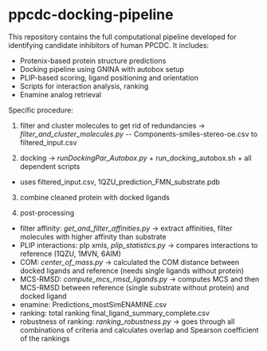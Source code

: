 # ppcdc-docking-pipeline
This repository contains the full computational pipeline developed for identifying candidate inhibitors of human PPCDC. 
It includes:   
- Protenix-based protein structure predictions
- Docking pipeline using GNINA with autobox setup
- PLIP-based scoring, ligand positioning and orientation
- Scripts for interaction analysis, ranking
- Enamine analog retrieval

Specific procedure:
1. filter and cluster molecules to get rid of redundancies -> *filter_and_cluster_molecules.py*
-- Components-smiles-stereo-oe.csv to filtered_input.csv

2. docking -> *runDockingPar_Autobox.py* + run_docking_autobox.sh + all dependent scripts
- uses filtered_input.csv, 1QZU_prediction_FMN_substrate.pdb

3. combine cleaned protein with docked ligands

4. post-processing
- filter affinity: *get_and_filter_affinities.py* -> extract affinities, filter molecules with higher affinity than substrate
- PLIP interactions: plp xmls, *plip_statistics.py* -> compares interactions to reference (1QZU, 1MVN, 6AIM)
- COM: *center_of_mass.py* -> calculated the COM distance between docked ligands and reference (needs single ligands without protein)
- MCS-RMSD: *compute_mcs_rmsd_ligands.py* -> computes MCS and then MCS-RMSD between reference (single substrate without protein) and docked ligand
- enamine: Predictions_mostSimENAMINE.csv
- ranking: total ranking final_ligand_summary_complete.csv
- robustness of ranking: *ranking_robustness.py* -> goes through all combinations of criteria and calculates overlap and Spearson coefficient of the rankings
